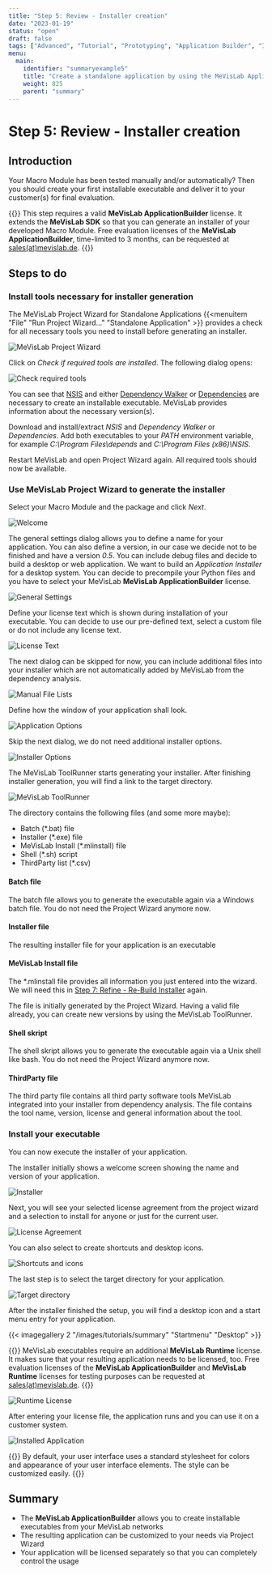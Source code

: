 ```yaml
---
title: "Step 5: Review - Installer creation"
date: "2023-01-19"
status: "open"
draft: false
tags: ["Advanced", "Tutorial", "Prototyping", "Application Builder", "Installer"]
menu: 
  main:
    identifier: "summaryexample5"
    title: "Create a standalone application by using the MeVisLab ApplicationBuilder and install the application on another system."
    weight: 825
    parent: "summary"
---
```

# Step 5: Review - Installer creation
## Introduction
Your Macro Module has been tested manually and/or automatically? Then you should create your first installable executable and deliver it to your customer(s) for final evaluation.

{{<alert class="warning" caption="Licensing">}}
This step requires a valid **MeVisLab ApplicationBuilder** license. It extends the **MeVisLab SDK** so that you can generate an installer of your developed Macro Module.
Free evaluation licenses of the **MeVisLab ApplicationBuilder**, time-limited to 3 months, can be requested at [sales(at)mevislab.de](mailto://sales@mevislab.de).
{{</alert>}}

## Steps to do
### Install tools necessary for installer generation
The MeVisLab Project Wizard for Standalone Applications {{<menuitem "File" "Run Project Wizard..." "Standalone Application" >}} provides a check for all necessary tools you need to install before generating an installer.

![MeVisLab Project Wizard](/images/tutorials/summary/Example5_1.png "MeVisLab Project Wizard")

Click on *Check if required tools are installed*. The following dialog opens:

![Check required tools](/images/tutorials/summary/Example5_2.png "Check required tools")

You can see that [NSIS](https://nsis.sourceforge.io/Download) and either [Dependency Walker](http://www.dependencywalker.com/) or [Dependencies](https://github.com/lucasg/Dependencies) are necessary to create an installable executable. MeVisLab provides information about the necessary version(s).

Download and install/extract *NSIS* and *Dependency Walker* or *Dependencies*. Add both executables to your *PATH* environment variable, for example *C:\Program Files\depends* and *C:\Program Files (x86)\NSIS*.

Restart MeVisLab and open Project Wizard again. All required tools should now be available.

### Use MeVisLab Project Wizard to generate the installer
Select your Macro Module and the package and click *Next*.

![Welcome](/images/tutorials/summary/Example5_3.png "Welcome")

The general settings dialog allows you to define a name for your application. You can also define a version, in our case we decide not to be finished and have a version *0.5*. You can include debug files and decide to build a desktop or web application. We want to build an *Application Installer* for a desktop system. You can decide to precompile your Python files and you have to select your MeVisLab **MeVisLab ApplicationBuilder** license.

![General Settings](/images/tutorials/summary/Example5_4.png "General Settings")

Define your license text which is shown during installation of your executable. You can decide to use our pre-defined text, select a custom file or do not include any license text.

![License Text](/images/tutorials/summary/Example5_5.png "License Text")

The next dialog can be skipped for now, you can include additional files into your installer which are not automatically added by MeVisLab from the dependency analysis.

![Manual File Lists](/images/tutorials/summary/Example5_6.png "Manual File Lists")

Define how the window of your application shall look.

![Application Options](/images/tutorials/summary/Example5_7.png "Application Options")

Skip the next dialog, we do not need additional installer options.

![Installer Options](/images/tutorials/summary/Example5_8.png "Installer Options")

The MeVisLab ToolRunner starts generating your installer. After finishing installer generation, you will find a link to the target directory.

![MeVisLab ToolRunner](/images/tutorials/summary/Example5_9.png "MeVisLab ToolRunner")

The directory contains the following files (and some more maybe):
* Batch (\*.bat) file
* Installer (\*.exe) file
* MeVisLab Install (\*.mlinstall) file
* Shell (\*.sh) script
* ThirdParty list (\*.csv)

#### Batch file
The batch file allows you to generate the executable again via a Windows batch file. You do not need the Project Wizard anymore now.
#### Installer file
The resulting installer file for your application is an executable
#### MeVisLab Install file
The \*.mlinstall file provides all information you just entered into the wizard. We will need this in [Step 7: Refine - Re-Build Installer](/tutorials/summary/summary7/) again.

The file is initially generated by the Project Wizard. Having a valid file already, you can create new versions by using the MeVisLab ToolRunner.
#### Shell skript
The shell skript allows you to generate the executable again via a Unix shell like bash. You do not need the Project Wizard anymore now.
#### ThirdParty file
The third party file contains all third party software tools MeVisLab integrated into your installer from dependency analysis. The file contains the tool name, version, license and general information about the tool.

### Install your executable
You can now execute the installer of your application.

The installer initially shows a welcome screen showing the name and version of your application.

![Installer](/images/tutorials/summary/Example5_10.png "Installer")

Next, you will see your selected license agreement from the project wizard and a selection to install for anyone or just for the current user.

![License Agreement](/images/tutorials/summary/Example5_11.png "License Agreement")

You can also select to create shortcuts and desktop icons.

![Shortcuts and icons](/images/tutorials/summary/Example5_12.png "Shortcuts and icons")

The last step is to select the target directory for your application. 

![Target directory](/images/tutorials/summary/Example5_13.png "Target directory")

After the installer finished the setup, you will find a desktop icon and a start menu entry for your application.

{{< imagegallery 2 "/images/tutorials/summary" "Startmenu" "Desktop" >}}

{{<alert class="warning" caption="Licensing">}}
MeVisLab executables require an additional **MeVisLab Runtime** license. It makes sure that your resulting application needs to be licensed, too.
Free evaluation licenses of the **MeVisLab ApplicationBuilder** and **MeVisLab Runtime** licenses for testing purposes can be requested at [sales(at)mevislab.de](mailto://sales@mevislab.de).
{{</alert>}}

![Runtime License](/images/tutorials/summary/Example5_14.png "Runtime License")

After entering your license file, the application runs and you can use it on a customer system.

![Installed Application](/images/tutorials/summary/Example5_15.png "Installed Application")

{{<alert class="info" caption="Info">}}
By default, your user interface uses a standard stylesheet for colors and appearance of your user interface elements. The style can be customized easily.
{{</alert>}}

## Summary
* The **MeVisLab ApplicationBuilder** allows you to create installable executables from your MeVisLab networks
* The resulting application can be customized to your needs via Project Wizard
* Your application will be licensed separately so that you can completely control the usage
